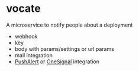 # vocate
A microservice to notify people about a deployment

- webhook
- key
- body with params/settings or url params
- mail integration
- [PushAlert](https://pushalert.co/pricing) or [OneSignal](https://pushalert.co/pricing) integration
